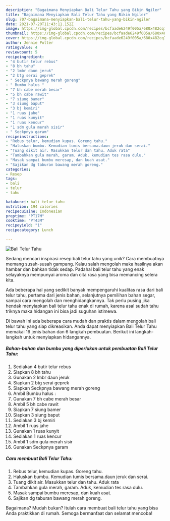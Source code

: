 ```yaml
---
description: "Bagaimana Menyiapkan Bali Telur Tahu yang Bikin Ngiler"
title: "Bagaimana Menyiapkan Bali Telur Tahu yang Bikin Ngiler"
slug: 707-bagaimana-menyiapkan-bali-telur-tahu-yang-bikin-ngiler
date: 2021-07-20T11:43:11.152Z
image: https://img-global.cpcdn.com/recipes/bcfaade6249f005a/680x482cq70/bali-telur-tahu-foto-resep-utama.jpg
thumbnail: https://img-global.cpcdn.com/recipes/bcfaade6249f005a/680x482cq70/bali-telur-tahu-foto-resep-utama.jpg
cover: https://img-global.cpcdn.com/recipes/bcfaade6249f005a/680x482cq70/bali-telur-tahu-foto-resep-utama.jpg
author: Jennie Potter
ratingvalue: 4
reviewcount: 5
recipeingredient:
- "4 butir telur rebus"
- "8 bh tahu"
- "2 lmbr daun jeruk"
- "2 btg serai geprek"
- " Seckpnya bawang merah goreng"
- " Bumbu halus "
- "7 bh cabe merah besar"
- "5 bh cabe rawit"
- "7 siung bamer"
- "3 siung baput"
- "3 bj kemiri"
- "1 ruas jahe"
- "1 ruas kunyit"
- "1 ruas kencur"
- "1 sdm gula merah sisir"
- " Seckpnya garam"
recipeinstructions:
- "Rebus telur, kemudian kupas. Goreng tahu."
- "Haluskan bumbu. Kemudian tumis bersama.daun jeruk dan serai."
- "Tuang dikit air. Masukkan telur dan tahu. Aduk rata"
- "Tambahkan gula merah, garam. Aduk, kemudian tes rasa dulu."
- "Masak sampai bumbu meresap, dan kuah asat."
- "Sajikan dg taburan bawang merah goreng."
categories:
- Resep
tags:
- bali
- telur
- tahu

katakunci: bali telur tahu 
nutrition: 194 calories
recipecuisine: Indonesian
preptime: "PT17M"
cooktime: "PT43M"
recipeyield: "1"
recipecategory: Lunch

---
```



![Bali Telur Tahu](https://img-global.cpcdn.com/recipes/bcfaade6249f005a/680x482cq70/bali-telur-tahu-foto-resep-utama.jpg)

Sedang mencari inspirasi resep bali telur tahu yang unik? Cara membuatnya memang susah-susah gampang. Kalau salah mengolah maka hasilnya akan hambar dan bahkan tidak sedap. Padahal bali telur tahu yang enak selayaknya mempunyai aroma dan cita rasa yang bisa memancing selera kita.

Ada beberapa hal yang sedikit banyak mempengaruhi kualitas rasa dari bali telur tahu, pertama dari jenis bahan, selanjutnya pemilihan bahan segar, sampai cara mengolah dan menghidangkannya. Tak perlu pusing jika hendak menyiapkan bali telur tahu enak di rumah, karena asal sudah tahu triknya maka hidangan ini bisa jadi suguhan istimewa.




Di bawah ini ada beberapa cara mudah dan praktis dalam mengolah bali telur tahu yang siap dikreasikan. Anda dapat menyiapkan Bali Telur Tahu memakai 16 jenis bahan dan 6 langkah pembuatan. Berikut ini langkah-langkah untuk menyiapkan hidangannya.

<!--inarticleads1-->

##### Bahan-bahan dan bumbu yang diperlukan untuk pembuatan Bali Telur Tahu:

1. Sediakan 4 butir telur rebus
1. Siapkan 8 bh tahu
1. Gunakan 2 lmbr daun jeruk
1. Siapkan 2 btg serai geprek
1. Siapkan  Seckpnya bawang merah goreng
1. Ambil  Bumbu halus :
1. Gunakan 7 bh cabe merah besar
1. Ambil 5 bh cabe rawit
1. Siapkan 7 siung bamer
1. Siapkan 3 siung baput
1. Sediakan 3 bj kemiri
1. Ambil 1 ruas jahe
1. Gunakan 1 ruas kunyit
1. Sediakan 1 ruas kencur
1. Ambil 1 sdm gula merah sisir
1. Gunakan  Seckpnya garam




<!--inarticleads2-->

##### Cara membuat Bali Telur Tahu:

1. Rebus telur, kemudian kupas. Goreng tahu.
1. Haluskan bumbu. Kemudian tumis bersama.daun jeruk dan serai.
1. Tuang dikit air. Masukkan telur dan tahu. Aduk rata
1. Tambahkan gula merah, garam. Aduk, kemudian tes rasa dulu.
1. Masak sampai bumbu meresap, dan kuah asat.
1. Sajikan dg taburan bawang merah goreng.




Bagaimana? Mudah bukan? Itulah cara membuat bali telur tahu yang bisa Anda praktikkan di rumah. Semoga bermanfaat dan selamat mencoba!

